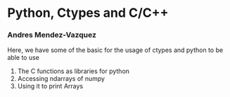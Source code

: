 
# Python, Ctypes and C/C++

### Andres Mendez-Vazquez

Here, we have some of the basic for the usage of ctypes and python to be able to use 

1. The C functions as libraries for python
2. Accessing ndarrays of numpy
3. Using it to print Arrays

